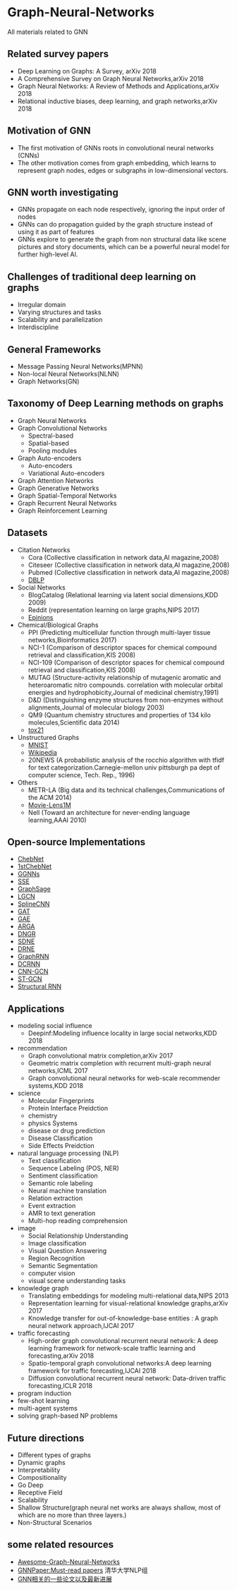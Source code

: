 # Graph-Neural-Networks
All materials related to GNN

## Related survey papers
* Deep Learning on Graphs: A Survey, arXiv 2018
* A Comprehensive Survey on Graph Neural Networks,arXiv 2018
* Graph Neural Networks: A Review of Methods and Applications,arXiv 2018
* Relational inductive biases, deep learning, and graph networks,arXiv 2018


## Motivation of GNN
* The first motivation of GNNs roots in convolutional neural networks (CNNs)
* The other motivation comes from graph embedding, which learns to represent graph nodes, edges or subgraphs in low-dimensional vectors.

## GNN worth investigating
* GNNs propagate on each node respectively, ignoring the input order of nodes
* GNNs can do propagation guided by the graph structure instead of using it as part of features
* GNNs explore to generate the graph from non structural data like scene pictures and story documents, which can be a powerful neural model for further high-level AI.

## Challenges of traditional deep learning on graphs
* Irregular domain
* Varying structures and tasks
* Scalability and parallelization
* Interdiscipline

## General Frameworks
* Message Passing Neural Networks(MPNN)
* Non-local Neural Networks(NLNN)
* Graph Networks(GN)

## Taxonomy of Deep Learning methods on graphs
* Graph Neural Networks
* Graph Convolutional Networks
  * Spectral-based
  * Spatial-based
  * Pooling modules
* Graph Auto-encoders
  * Auto-encoders
  * Variational Auto-encoders
* Graph Attention Networks
* Graph Generative Networks
* Graph Spatial-Temporal Networks
* Graph Recurrent Neural Networks
* Graph Reinforcement Learning

## Datasets
* Citation Networks
  * Cora (Collective classification in network data,AI magazine,2008)
  * Citeseer (Collective classification in network data,AI magazine,2008)
  * Pubmed (Collective classification in network data,AI magazine,2008)
  * [DBLP](aminer.org/citation)
* Social Networks
  * BlogCatalog (Relational learning via latent social dimensions,KDD 2009)
  * Reddit (representation learning on large graphs,NIPS 2017)
  * [Epinions](www.epinions.com)
* Chemical/Biological Graphs
  * PPI (Predicting multicellular function through multi-layer tissue networks,Bioinformatics 2017)
  * NCI-1 (Comparison of descriptor spaces for chemical compound retrieval and classification,KIS 2008)
  * NCI-109 (Comparison of descriptor spaces for chemical compound retrieval and classification,KIS 2008)
  * MUTAG (Structure-activity relationship of mutagenic aromatic and heteroaromatic nitro compounds. correlation with molecular orbital energies and hydrophobicity,Journal of medicinal chemistry,1991)
  * D&D (Distinguishing enzyme structures from non-enzymes without alignments,Journal of molecular biology 2003)
  * QM9 (Quantum chemistry structures and properties of 134 kilo molecules,Scientific data 2014)
  * [tox21](tripod.nih.gov/tox21/challenge/)
* Unstructured Graphs
  * [MNIST](yann.lecun.com/exdb/mnist/)
  * [Wikipedia](www.mattmahoney.net/dc/textdata)
  * 20NEWS (A probabilistic analysis of the rocchio algorithm with tfidf for text categorization.Carnegie-mellon univ pittsburgh pa dept of computer science, Tech. Rep., 1996)
* Others
  * METR-LA (Big data and its technical challenges,Communications of the ACM 2014)
  * [Movie-Lens1M](grouplens.org/datasets/movielens/1m/)
  * Nell (Toward an architecture for never-ending language learning,AAAI 2010)

## Open-source Implementations
* [ChebNet](https://github.com/mdeff/cnn_graph)
* [1stChebNet](https://github.com/tkipf/gcn)
* [GGNNs](https://github.com/yujiali/ggnn)
* [SSE](https://github.com/Hanjun-Dai/steady_state_embedding)
* [GraphSage](https://github.com/williamleif/GraphSAGE)
* [LGCN](https://github.com/williamleif/GraphSAGE)
* [SplineCNN](https://github.com/rusty1s/pytorch_geometric)
* [GAT](https://github.com/PetarV-/GAT)
* [GAE](https://github.com/limaosen0/Variational-Graph-Auto-Encoders)
* [ARGA](https://github.com/Ruiqi-Hu/ARGA)
* [DNGR](https://github.com/ShelsonCao/DNGR)
* [SDNE](https://github.com/suanrong/SDNE)
* [DRNE](https://github.com/tadpole/DRNE)
* [GraphRNN](https://github.com/snap-stanford/GraphRNN)
* [DCRNN](https://github.com/liyaguang/DCRNN)
* [CNN-GCN](https://github.com/VeritasYin/STGCN_IJCAI-18)
* [ST-GCN](https://github.com/yysijie/st-gcn)
* [Structural RNN](https://github.com/asheshjain399/RNNexp)


## Applications
* modeling social influence
  * Deepinf:Modeling influence locality in large social networks,KDD 2018
* recommendation
  * Graph convolutional matrix completion,arXiv 2017
  * Geometric matrix completion with recurrent multi-graph neural networks,ICML 2017
  * Graph convolutional neural networks for web-scale recommender systems,KDD 2018
* science
  * Molecular Fingerprints
  * Protein Interface Preidction
  * chemistry
  * physics Systems
  * disease or drug prediction 
  * Disease Classification
  * Side Effects Preidction
* natural language processing (NLP)
  * Text classification
  * Sequence Labeling (POS, NER)
  * Sentiment classification
  * Semantic role labeling
  * Neural machine translation
  * Relation extraction
  * Event extraction
  * AMR to text generation
  * Multi-hop reading comprehension
* image
  * Social Relationship Understanding
  * Image classification
  * Visual Question Answering
  * Region Recognition
  * Semantic Segmentation
  * computer vision
  * visual scene understanding tasks
* knowledge graph
  * Translating embeddings for modeling multi-relational data,NIPS 2013
  * Representation learning for visual-relational knowledge graphs,arXiv 2017
  * Knowledge transfer for out-of-knowledge-base entities : A graph neural network approach,IJCAI 2017
* traffic forecasting
  * High-order graph convolutional recurrent neural network: A deep learning framework for network-scale traffic learning and forecasting,arXiv 2018
  * Spatio-temporal graph convolutional networks:A deep learning framework for traffic forecasting,IJCAI 2018
  * Diffusion convolutional recurrent neural network: Data-driven traffic forecasting,ICLR 2018
* program induction
* few-shot learning
* multi-agent systems
* solving graph-based NP problems

## Future directions
* Different types of graphs
* Dynamic graphs
* Interpretability
* Compositionality
* Go Deep
* Receptive Field
* Scalability
* Shallow Structure(graph neural net works are always shallow, most of which are no more than three layers.)
* Non-Structural Scenarios


## some related resources
* [Awesome-Graph-Neural-Networks](https://github.com/nnzhan/Awesome-Graph-Neural-Networks)
* [GNNPaper:Must-read papers](https://github.com/thunlp/GNNPapers) 清华大学NLP组
* [GNN相关的一些论文以及最新进展](https://github.com/jdlc105/Must-read-papers-and-continuous-tracking-on-Graph-Neural-Network-GNN-progress)
